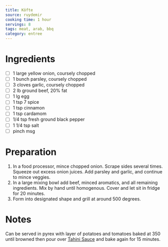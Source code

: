 ```yaml
---
title: Köfte
source: ruydemir
cooking time: 1 hour
servings: 8
tags: meat, arab, bbq
category: entree
---
```




Ingredients
===========

* [ ] 1 large yellow onion, coursely chopped
* [ ] 1 bunch parsley, coursely chopped
* [ ] 3 cloves garlic, coursely chopped
* [ ] 2 lb ground beef, 20% fat
* [ ] 1 lg egg
* [ ] 1 tsp 7 spice
* [ ] 1 tsp cinnamon
* [ ] 1 tsp cardamom
* [ ] 1/4 tsp fresh ground black pepper
* [ ] 1 1/4 tsp salt
* [ ] pinch msg

Preparation
===========
1. In a food processor, mince chopped onion. Scrape sides several times. Squeeze out excess onion juices. Add parsley and garlic, and continue to mince veggies.
2. In a large mixing bowl add beef, minced aromatics, and all remaining ingredients. Mix by hand until homogenous. Cover and let sit in fridge for 20 minutes.
3. Form into designated shape and grill at around 500 degrees.

Notes
=====

Can be served in pyrex with layer of potatoes and tomatoes baked at 350 until browned then pour over [Tahini Sauce](../sauces/tahini_sauce.md) and bake again for 15 minutes.